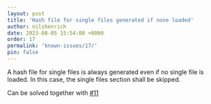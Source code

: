 ```yaml
---
layout: post
title: 'Hash file for single files generated if none loaded'
author: nilshenrich
date: 2023-08-05 15:54:00 +0000
order: 17
permalink: 'known-issues/17/'
pin: false
---
```


A hash file for single files is always generated even if no single file is loaded. In this case, the single files section shall be skipped.

Can be solved together with [#11](https://github.com/nilshenrich/FileTreeHasher/issues/11)
